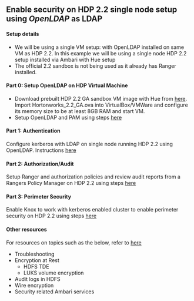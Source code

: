## Enable security on HDP 2.2 single node setup using *OpenLDAP* as LDAP

#### Setup details
  - We will be using a single VM setup: with OpenLDAP installed on same VM as HDP 2.2. In this example we will be using a single node HDP 2.2 setup installed via Ambari with Hue setup
  - The official 2.2 sandbox is not being used as it already has Ranger installed.



####  Part 0: Setup OpenLDAP on HDP Virtual Machine
- Download prebuilt HDP 2.2 GA sandbox VM image with Hue from [here](https://dl.dropboxusercontent.com/u/114020/Hortonworks_2.2_GA.ova). Import Hortonworks_2.2_GA.ova into VirtualBox/VMWare and configure its memory size to be at least 8GB RAM and start VM.
- Setup OpenLDAP and PAM using steps [here](https://github.com/abajwa-hw/security-workshops/blob/master/Setup-OpenLDAP-PAM.md)
       
#### Part 1: Authentication                       
Configure kerberos with LDAP on single node running HDP 2.2 using OpenLDAP. Instructions [here](https://github.com/abajwa-hw/security-workshops/blob/master/Setup-kerberos-LDAP.md)
             
#### Part 2: Authorization/Audit
Setup Ranger and authorization policies and review audit reports from a Rangers Policy Manager on HDP 2.2 using steps [here](https://github.com/abajwa-hw/security-workshops/blob/master/Setup-ranger-22.md)
            
#### Part 3: Perimeter Security
Enable Knox to work with kerberos enabled cluster to enable perimeter security on HDP 2.2 using steps [here](https://github.com/abajwa-hw/security-workshops/blob/master/Setup-knox-22.md)

#### Other resources
For resources on topics such as the below, refer to [here](https://github.com/abajwa-hw/security-workshops/blob/master/Other-resources.md)
  - Troubleshooting
  - Encryption at Rest
    - HDFS TDE
    - LUKS volume encryption
  - Audit logs in HDFS
  - Wire encryption
  - Security related Ambari services  